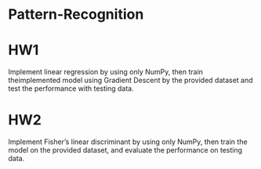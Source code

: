 ﻿# Pattern-Recognition
# HW1
Implement linear regression by using only NumPy, then train theimplemented model using Gradient Descent by the provided dataset and test the performance with testing data.

# HW2
Implement Fisher’s linear discriminant by using only NumPy, then train the model on the provided dataset, and evaluate the performance on testing data.
